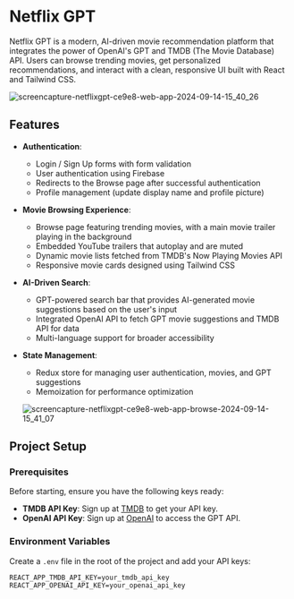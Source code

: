 # Netflix GPT

Netflix GPT is a modern, AI-driven movie recommendation platform that integrates the power of OpenAI's GPT and TMDB (The Movie Database) API. Users can browse trending movies, get personalized recommendations, and interact with a clean, responsive UI built with React and Tailwind CSS.

![screencapture-netflixgpt-ce9e8-web-app-2024-09-14-15_40_26](https://github.com/user-attachments/assets/b59e3413-fb41-4a0b-80d0-3769db83e307)

## Features

- **Authentication**: 
  - Login / Sign Up forms with form validation
  - User authentication using Firebase
  - Redirects to the Browse page after successful authentication
  - Profile management (update display name and profile picture)

- **Movie Browsing Experience**:
  - Browse page featuring trending movies, with a main movie trailer playing in the background
  - Embedded YouTube trailers that autoplay and are muted
  - Dynamic movie lists fetched from TMDB's Now Playing Movies API
  - Responsive movie cards designed using Tailwind CSS

- **AI-Driven Search**:
  - GPT-powered search bar that provides AI-generated movie suggestions based on the user's input
  - Integrated OpenAI API to fetch GPT movie suggestions and TMDB API for data
  - Multi-language support for broader accessibility

- **State Management**:
  - Redux store for managing user authentication, movies, and GPT suggestions
  - Memoization for performance optimization
 
  ![screencapture-netflixgpt-ce9e8-web-app-browse-2024-09-14-15_41_07](https://github.com/user-attachments/assets/6159e4ff-d2a1-4fc9-a789-4dc1bb828d4a)

## Project Setup

### Prerequisites

Before starting, ensure you have the following keys ready:

- **TMDB API Key**: Sign up at [TMDB](https://www.themoviedb.org/) to get your API key.
- **OpenAI API Key**: Sign up at [OpenAI](https://openai.com/) to access the GPT API.

### Environment Variables

Create a `.env` file in the root of the project and add your API keys:

```env
REACT_APP_TMDB_API_KEY=your_tmdb_api_key
REACT_APP_OPENAI_API_KEY=your_openai_api_key

